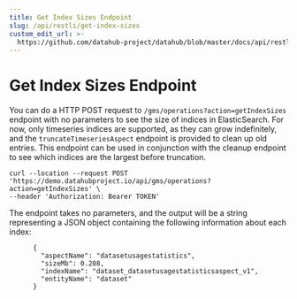 ```yaml
---
title: Get Index Sizes Endpoint
slug: /api/restli/get-index-sizes
custom_edit_url: >-
  https://github.com/datahub-project/datahub/blob/master/docs/api/restli/get-index-sizes.md
---
```

# Get Index Sizes Endpoint

You can do a HTTP POST request to `/gms/operations?action=getIndexSizes` endpoint with no parameters to see the size of indices in ElasticSearch. For now, only timeseries indices are supported, as they can grow indefinitely, and the `truncateTimeseriesAspect` endpoint is provided to clean up old entries. This endpoint can be used in conjunction with the cleanup endpoint to see which indices are the largest before truncation.

```
curl --location --request POST 'https://demo.datahubproject.io/api/gms/operations?action=getIndexSizes' \
--header 'Authorization: Bearer TOKEN'
```

The endpoint takes no parameters, and the output will be a string representing a JSON object containing the following information about each index:
```
      {
        "aspectName": "datasetusagestatistics",
        "sizeMb": 0.208,
        "indexName": "dataset_datasetusagestatisticsaspect_v1",
        "entityName": "dataset"
      }
```
